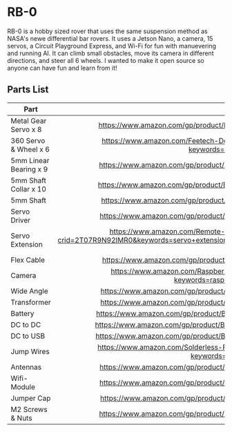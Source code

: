 # RB-0
RB-0 is a hobby sized rover that uses the same suspension method as NASA's newe differential bar rovers. It uses a Jetson Nano, a camera, 15 servos, a Circuit Playground Express, and Wi-Fi for fun with manuevering and running AI. It can climb small obstacles, move its camera in different directions, and steer all 6 wheels. I wanted to make it open source so anyone can have fun and learn from it! 

## Parts List

| Part        | Link           | 
| ------------- |:-------------:| 
| Metal Gear Servo x 8       | https://www.amazon.com/gp/product/B07QR4M3MV/ref=ppx_yo_dt_b_asin_title_o05_s00?ie=UTF8&psc=1 | 
| 360 Servo & Wheel x 6              | https://www.amazon.com/Feetech-Degree-Continuous-Rotation-Arduino/dp/B079MF1BZS/ref=sr_1_2?keywords=servo+wheel&qid=1583622795&sr=8-2      |
| 5mm Linear Bearing x 9  | https://www.amazon.com/gp/product/B07GC7LWPK/ref=ppx_yo_dt_b_asin_title_o07_s00?ie=UTF8&psc=1     |
|   5mm Shaft Collar x 10   |https://www.amazon.com/gp/product/B07KWW4V69/ref=ppx_yo_dt_b_asin_title_o04_s00?ie=UTF8&psc=1   |
|5mm Shaft|https://www.amazon.com/gp/product/B07F3T5FKL/ref=ppx_yo_dt_b_asin_title_o05_s00?ie=UTF8&psc=1|
|Servo Driver|https://www.amazon.com/gp/product/B01D1D0CX2/ref=ppx_yo_dt_b_asin_title_o08_s00?ie=UTF8&psc=1|
|Servo Extension|https://www.amazon.com/Remote-Control-Female-Servo-Extension/dp/B00EZE90WQ/ref=sr_1_4?crid=2T07R9N92IMR0&keywords=servo+extension+cable&qid=1583624190&s=hi&sprefix=servo+exten%2Ctools%2C176&sr=1-4|
| Flex Cable|https://www.amazon.com/gp/product/B00I6LJ19G/ref=ppx_yo_dt_b_asin_title_o00_s00?ie=UTF8&psc=1|
| Camera | https://www.amazon.com/Raspberry-Pi-Camera-Module-Megapixel/dp/B01ER2SKFS/ref=sr_1_3?keywords=raspberry+pi+camera&qid=1583624338&sr=8-3|
| Wide Angle | https://www.amazon.com/gp/product/B07HF81BVL/ref=ppx_yo_dt_b_asin_title_o06_s05?ie=UTF8&psc=1|
| Transformer | https://www.amazon.com/gp/product/B01NALDSJ0/ref=ppx_yo_dt_b_asin_title_o09_s01?ie=UTF8&psc=1|
| Battery| https://www.amazon.com/gp/product/B07PH6791K/ref=ppx_yo_dt_b_asin_image_o09_s00?ie=UTF8&psc=1|
|DC to DC|https://www.amazon.com/gp/product/B00DX6ZUBM/ref=ppx_yo_dt_b_asin_image_o08_s00?ie=UTF8&psc=1|
| DC to USB| https://www.amazon.com/gp/product/B07Q5PHHFK/ref=ppx_yo_dt_b_asin_image_o09_s00?ie=UTF8&psc=1 |
|Jump Wires|https://www.amazon.com/Solderless-Flexible-Breadboard-Jumper-100pcs/dp/B005TZJ0AM/ref=sr_1_9?keywords=jump+wires&qid=1583624949&sr=8-9|
|Antennas|https://www.amazon.com/gp/product/B01E29566W/ref=ppx_yo_dt_b_asin_title_o06_s04?ie=UTF8&psc=1|
|Wifi-Module|https://www.amazon.com/gp/product/B01MZA1AB2/ref=ppx_yo_dt_b_asin_title_o06_s05?ie=UTF8&psc=1|
|Jumper Cap|https://www.amazon.com/gp/product/B077957RN7/ref=ppx_yo_dt_b_asin_title_o04_s00?ie=UTF8&psc=1|
|M2 Screws & Nuts|https://www.amazon.com/gp/product/B014OO5KQG/ref=ppx_yo_dt_b_asin_title_o04_s00?ie=UTF8&psc=1|
